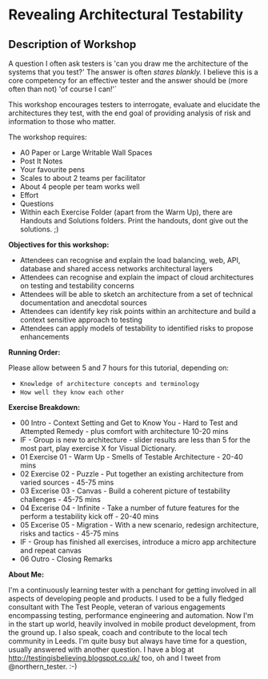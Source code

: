 # Revealing Architectural Testability

## Description of Workshop

A question I often ask testers is 'can you draw me the architecture of the systems that you test?' The answer is often *stares blankly.* I believe this is a core competency for an effective tester and the answer should be (more often than not) 'of course I can!'`

This workshop encourages testers to interrogate, evaluate and elucidate the architectures they test, with the end goal of providing analysis of risk and information to those who matter.

The workshop requires:

* A0 Paper or Large Writable Wall Spaces
* Post It Notes
* Your favourite pens
* Scales to about 2 teams per facilitator
* About 4 people per team works well
* Effort
* Questions
* Within each Exercise Folder (apart from the Warm Up), there are Handouts and Solutions folders. Print the handouts, dont give out the solutions. ;)

__Objectives for this workshop:__

* Attendees can recognise and explain the load balancing, web, API, database and shared access networks architectural layers
* Attendees can recognise and explain the impact of cloud architectures on testing and testability concerns
* Attendees will be able to sketch an architecture from a set of technical documentation and anecdotal sources
* Attendees can identify key risk points within an architecture and build a context sensitive approach to testing
* Attendees can apply models of testability to identified risks to propose enhancements

__Running Order:__

Please allow between 5 and 7 hours for this tutorial, depending on:

* `Knowledge of architecture concepts and terminology`
* `How well they know each other`

__Exercise Breakdown:__

* 00 Intro - Context Setting and Get to Know You - Hard to Test and Attempted Remedy - plus comfort with architecture 10-20 mins
* IF - Group is new to architecture - slider results are less than 5 for the most part, play exercise X for Visual Dictionary.
* 01 Exercise 01 - Warm Up - Smells of Testable Architecture - 20-40 mins
* 02 Exercise 02 - Puzzle - Put together an existing architecture from varied sources - 45-75 mins
* 03 Excerise 03 - Canvas - Build a coherent picture of testability challenges - 45-75 mins
* 04 Excerise 04 - Infinite - Take a number of future features for the perform a testability kick off - 20-40 mins
* 05 Excerise 05 - Migration - With a new scenario, redesign architecture, risks and tactics - 45-75 mins
* IF - Group has finished all exercises, introduce a micro app architecture and repeat canvas
* 06 Outro - Closing Remarks

__About Me:__

I'm a continuously learning tester with a penchant for getting involved in all aspects of developing people and products. I used to be a fully fledged consultant with The Test People, veteran of various engagements encompassing testing, performance engineering and automation. Now I'm in the start up world, heavily involved in mobile product development, from the ground up. I also speak, coach and contribute to the local tech community in Leeds. I'm quite busy but always have time for a question, usually answered with another question. I have a blog at <http://testingisbelieving.blogspot.co.uk/> too, oh and I tweet from @northern_tester. :-)